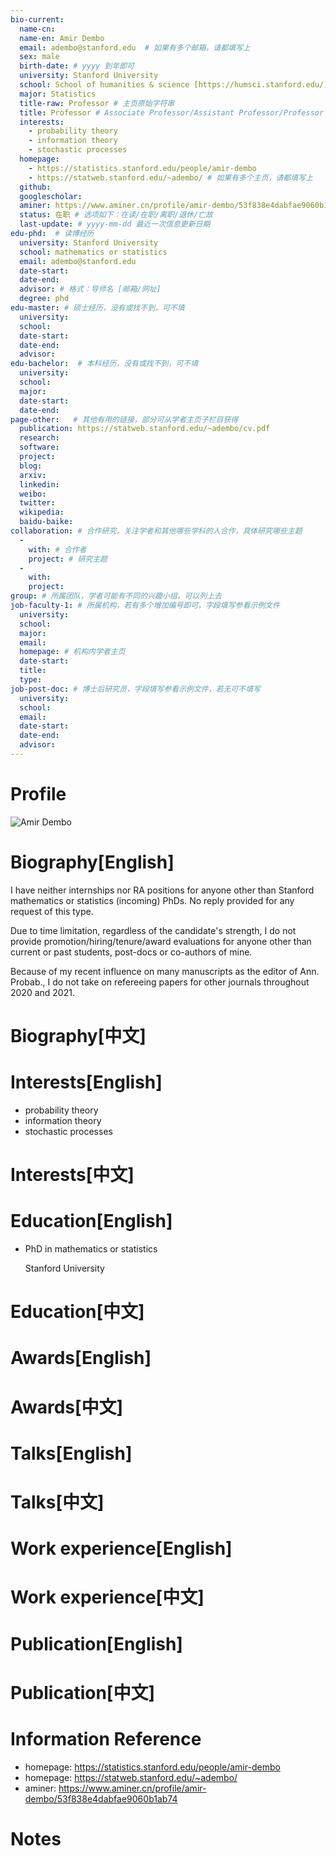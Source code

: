 ```yaml
---
bio-current:
  name-cn: 
  name-en: Amir Dembo
  email: adembo@stanford.edu  # 如果有多个邮箱，请都填写上
  sex: male
  birth-date: # yyyy 到年即可
  university: Stanford University 
  school: School of humanities & science [https://humsci.stanford.edu/]
  major: Statistics
  title-raw: Professor # 主页原始字符串
  title: Professor # Associate Professor/Assistant Professor/Professor
  interests: 
    - probability theory
    - information theory
    - stochastic processes 
  homepage: 
    - https://statistics.stanford.edu/people/amir-dembo 
    - https://statweb.stanford.edu/~adembo/ # 如果有多个主页，请都填写上
  github: 
  googlescholar:  
  aminer: https://www.aminer.cn/profile/amir-dembo/53f838e4dabfae9060b1ab74 # 从这里查找 https://www.aminer.org/search/person
  status: 在职 # 选项如下：在读/在职/离职/退休/亡故
  last-update: # yyyy-mm-dd 最近一次信息更新日期
edu-phd:  # 读博经历
  university: Stanford University
  school: mathematics or statistics
  email: adembo@stanford.edu
  date-start: 
  date-end: 
  advisor: # 格式：导师名 [邮箱/网址]
  degree: phd
edu-master: # 硕士经历，没有或找不到，可不填
  university: 
  school: 
  date-start: 
  date-end: 
  advisor:
edu-bachelor:  # 本科经历，没有或找不到，可不填
  university: 
  school: 
  major: 
  date-start: 
  date-end: 
page-other:   # 其他有用的链接，部分可从学者主页子栏目获得
  publication: https://statweb.stanford.edu/~adembo/cv.pdf
  research: 
  software: 
  project: 
  blog: 
  arxiv: 
  linkedin: 
  weibo:
  twitter:
  wikipedia:
  baidu-baike:
collaboration: # 合作研究，关注学者和其他哪些学科的人合作，具体研究哪些主题
  - 
    with: # 合作者
    project: # 研究主题
  - 
    with: 
    project: 
group: # 所属团队，学者可能有不同的兴趣小组，可以列上去
job-faculty-1: # 所属机构，若有多个增加编号即可，字段填写参看示例文件
  university: 
  school: 
  major: 
  email: 
  homepage: # 机构内学者主页
  date-start: 
  title: 
  type: 
job-post-doc: # 博士后研究员，字段填写参看示例文件，若无可不填写
  university: 
  school: 
  email: 
  date-start: 
  date-end: 
  advisor: 
---
```


# Profile

![Amir Dembo](https://statistics.stanford.edu/sites/g/files/sbiybj6031/f/styles/large-square/public/Dembo_2014.jpg?itok=S4SE1jYK)

# Biography[English]

I have neither internships nor RA positions for anyone other than Stanford mathematics or statistics (incoming) PhDs. No reply provided for any request of this type.

Due to time limitation, regardless of the candidate's strength, I do not provide promotion/hiring/tenure/award evaluations for anyone other than current or past students, post-docs or co-authors of mine.

Because of my recent influence on many manuscripts as the editor of Ann. Probab., I do not take on refereeing papers for other journals throughout 2020 and 2021.

# Biography[中文]

# Interests[English]

- probability theory
- information theory
- stochastic processes 

# Interests[中文]

# Education[English]

- PhD in mathematics or statistics
    
    Stanford University

# Education[中文]

# Awards[English]

# Awards[中文]

# Talks[English]

# Talks[中文]

# Work experience[English]

# Work experience[中文]

# Publication[English]

# Publication[中文]

# Information Reference

- homepage: https://statistics.stanford.edu/people/amir-dembo 
- homepage: https://statweb.stanford.edu/~adembo/
- aminer: https://www.aminer.cn/profile/amir-dembo/53f838e4dabfae9060b1ab74

# Notes